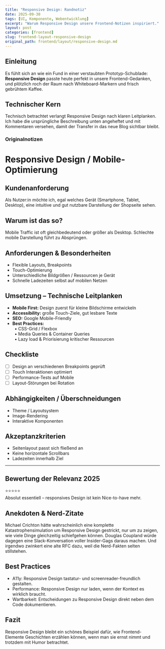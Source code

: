 ```yaml
---
title: "Responsive Design: Randnotiz"
date: 2025-09-30
tags: [UI, Komponente, Webentwicklung]
excerpt: "Warum Responsive Design unsere Frontend-Notizen inspiriert."
layout: post
categories: [frontend]
slug: frontend-layout-responsive-design
original_path: frontend/layout/responsive-design.md
---
```


## Einleitung
Es fühlt sich an wie ein Fund in einer verstaubten Prototyp-Schublade: **Responsive Design** passte heute perfekt in unsere Frontend-Gedanken, und plötzlich roch der Raum nach Whiteboard-Markern und frisch gebrühtem Kaffee.

## Technischer Kern
Technisch betrachtet verlangt Responsive Design nach klaren Leitplanken. Ich habe die ursprüngliche Beschreibung unten angeheftet und mit Kommentaren versehen, damit der Transfer in das neue Blog sichtbar bleibt.

### Originalnotizen
# Responsive Design / Mobile-Optimierung

## Kundenanforderung  
Als Nutzer:in möchte ich, egal welches Gerät (Smartphone, Tablet, Desktop), eine intuitive und gut nutzbare Darstellung der Shopseite sehen.

## Warum ist das so?  
Mobile Traffic ist oft gleichbedeutend oder größer als Desktop. Schlechte mobile Darstellung führt zu Absprüngen.

## Anforderungen & Besonderheiten  
- Flexible Layouts, Breakpoints  
- Touch-Optimierung  
- Unterschiedliche Bildgrößen / Ressourcen je Gerät  
- Schnelle Ladezeiten selbst auf mobilen Netzen  

## Umsetzung – Technische Leitplanken  
- **Mobile First:** Design zuerst für kleine Bildschirme entwickeln  
- **Accessibility:** große Touch-Ziele, gut lesbare Texte  
- **SEO:** Google Mobile-Friendly  
- **Best Practices:**  
 • CSS-Grid / Flexbox  
 • Media Queries & Container Queries  
 • Lazy load & Priorisierung kritischer Ressourcen  

## Checkliste  
- [ ] Design an verschiedenen Breakpoints geprüft  
- [ ] Touch Interaktionen optimiert  
- [ ] Performance-Tests auf Mobile  
- [ ] Layout-Störungen bei Rotation  

## Abhängigkeiten / Überschneidungen  
- Theme / Layoutsystem  
- Image-Rendering  
- Interaktive Komponenten  

## Akzeptanzkriterien  
- Seitenlayout passt sich fließend an  
- Keine horizontale Scrollbars  
- Ladezeiten innerhalb Ziel  

---

## Bewertung der Relevanz 2025  
⭐⭐⭐⭐⭐  
Absolut essentiell – responsives Design ist kein Nice-to-have mehr.

## Anekdoten & Nerd-Zitate
Michael Crichton hätte wahrscheinlich eine komplette Katastrophensimulation um Responsive Design gestrickt, nur um zu zeigen, wie viele Dinge gleichzeitig schiefgehen können. Douglas Coupland würde dagegen eine Slack-Konversation voller Insider-Gags daraus machen. Und irgendwo zwinkert eine alte RFC dazu, weil die Nerd-Fakten selten stillstehen.

## Best Practices
- A11y: Responsive Design tastatur- und screenreader-freundlich gestalten.
- Performance: Responsive Design nur laden, wenn der Kontext es wirklich braucht.
- Wartbarkeit: Entscheidungen zu Responsive Design direkt neben dem Code dokumentieren.

## Fazit
Responsive Design bleibt ein schönes Beispiel dafür, wie Frontend-Elemente Geschichten erzählen können, wenn man sie ernst nimmt und trotzdem mit Humor betrachtet.
